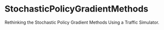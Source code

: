 # StochasticPolicyGradientMethods
Rethinking the Stochastic Policy Gradient Methods Using a Traffic Simulator.
